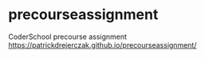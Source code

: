# precourseassignment
CoderSchool precourse assignment
https://patrickdrejerczak.github.io/precourseassignment/
